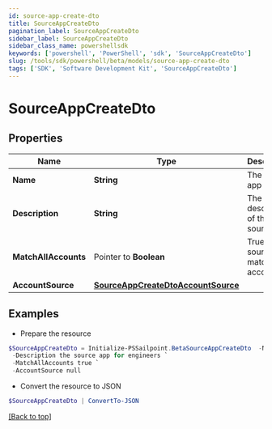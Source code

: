 ```yaml
---
id: source-app-create-dto
title: SourceAppCreateDto
pagination_label: SourceAppCreateDto
sidebar_label: SourceAppCreateDto
sidebar_class_name: powershellsdk
keywords: ['powershell', 'PowerShell', 'sdk', 'SourceAppCreateDto'] 
slug: /tools/sdk/powershell/beta/models/source-app-create-dto
tags: ['SDK', 'Software Development Kit', 'SourceAppCreateDto']
---
```



# SourceAppCreateDto

## Properties

Name | Type | Description | Notes
------------ | ------------- | ------------- | -------------
**Name** |  **String** | The source app name | [required]
**Description** |  **String** | The description of the source app | [required]
**MatchAllAccounts** |  Pointer to **Boolean** | True if the source app match all accounts | [optional] [default to $false]
**AccountSource** |  [**SourceAppCreateDtoAccountSource**](source-app-create-dto-account-source) |  | [required]

## Examples

- Prepare the resource
```powershell
$SourceAppCreateDto = Initialize-PSSailpoint.BetaSourceAppCreateDto  -Name my app `
 -Description the source app for engineers `
 -MatchAllAccounts true `
 -AccountSource null
```

- Convert the resource to JSON
```powershell
$SourceAppCreateDto | ConvertTo-JSON
```


[[Back to top]](#) 

